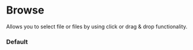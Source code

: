 # Browse

Allows you to select file or files by using click or drag & drop functionality.

<Playground />

<Usage />

<Api />

<GlobalConfig />

<Examples />

### Default

<Example value="default" />

<LastModified />
